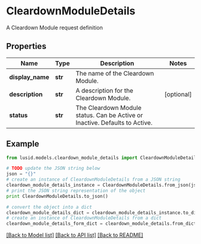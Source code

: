 # CleardownModuleDetails

A Cleardown Module request definition

## Properties
Name | Type | Description | Notes
------------ | ------------- | ------------- | -------------
**display_name** | **str** | The name of the Cleardown Module. | 
**description** | **str** | A description for the Cleardown Module. | [optional] 
**status** | **str** | The Cleardown Module status. Can be Active or Inactive. Defaults to Active. | 

## Example

```python
from lusid.models.cleardown_module_details import CleardownModuleDetails

# TODO update the JSON string below
json = "{}"
# create an instance of CleardownModuleDetails from a JSON string
cleardown_module_details_instance = CleardownModuleDetails.from_json(json)
# print the JSON string representation of the object
print CleardownModuleDetails.to_json()

# convert the object into a dict
cleardown_module_details_dict = cleardown_module_details_instance.to_dict()
# create an instance of CleardownModuleDetails from a dict
cleardown_module_details_form_dict = cleardown_module_details.from_dict(cleardown_module_details_dict)
```
[[Back to Model list]](../README.md#documentation-for-models) [[Back to API list]](../README.md#documentation-for-api-endpoints) [[Back to README]](../README.md)


